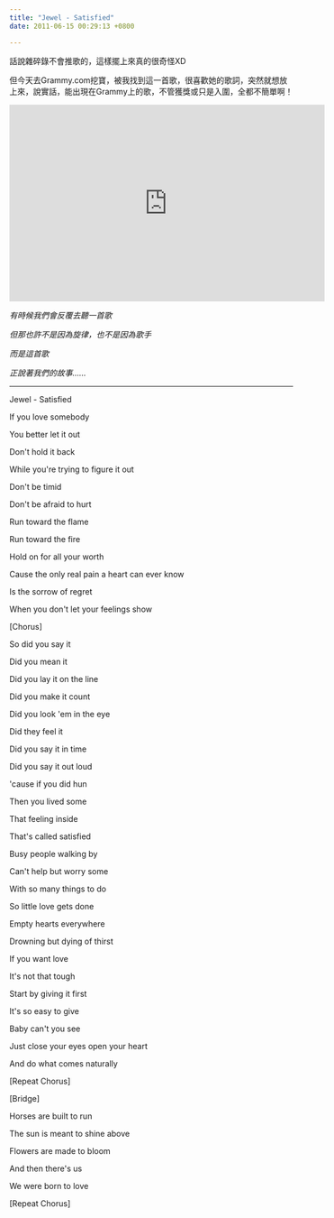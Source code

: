 ```yaml
---
title: "Jewel - Satisfied"
date: 2011-06-15 00:29:13 +0800

---
```



話說雜碎錄不會推歌的，這樣擺上來真的很奇怪XD



但今天去Grammy.com挖寶，被我找到這一首歌，很喜歡她的歌詞，突然就想放上來，說實話，能出現在Grammy上的歌，不管獲獎或只是入圍，全都不簡單啊！



<iframe width="560" height="349" src="http://www.youtube.com/embed/ArAlk3yf5hI" frameborder="0" allowfullscreen=""></iframe>



*有時候我們會反覆去聽一首歌*



*但那也許不是因為旋律，也不是因為歌手*



*而是這首歌*



*正說著我們的故事&hellip;&hellip;*



---



Jewel - Satisfied



If you love somebody

You better let it out

Don't hold it back

While you're trying to figure it out

Don't be timid

Don't be afraid to hurt

Run toward the flame

Run toward the fire

Hold on for all your worth

Cause the only real pain a heart can ever know

Is the sorrow of regret

When you don't let your feelings show



[Chorus]

So did you say it

Did you mean it

Did you lay it on the line

Did you make it count

Did you look 'em in the eye

Did they feel it

Did you say it in time

Did you say it out loud

'cause if you did hun

Then you lived some

That feeling inside

That's called satisfied



Busy people walking by

Can't help but worry some

With so many things to do

So little love gets done

Empty hearts everywhere

Drowning but dying of thirst

If you want love

It's not that tough

Start by giving it first

It's so easy to give

Baby can't you see

Just close your eyes open your heart

And do what comes naturally



[Repeat&nbsp;Chorus]



[Bridge]

Horses are built to run

The sun is meant to shine above

Flowers are made to bloom

And then there's us

We were born to love



[Repeat Chorus]


